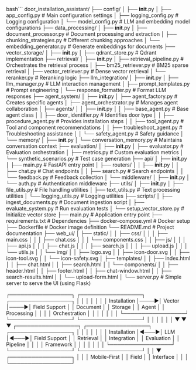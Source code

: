 
bash```
door_installation_assistant/
├── config/
│   ├── __init__.py
│   ├── app_config.py          # Main configuration settings
│   ├── logging_config.py      # Logging configuration
│   └── model_config.py        # LLM and embedding model configurations
├── data_processing/
│   ├── __init__.py
│   ├── document_processor.py  # Document processing and extraction
│   ├── chunking_strategies.py # Different chunking approaches
│   └── embedding_generator.py # Generate embeddings for documents
├── vector_storage/
│   ├── __init__.py
│   ├── qdrant_store.py        # Qdrant implementation
├── retrieval/
│   ├── __init__.py
│   ├── retrieval_pipeline.py  # Orchestrates the retrieval process
│   ├── bm25_retriever.py      # BM25 sparse retrieval
│   ├── vector_retriever.py    # Dense vector retrieval
│   └── reranker.py            # Reranking logic
├── llm_integration/
│   ├── __init__.py
│   ├── llm_manager.py         # LLM interaction management
│   ├── prompt_templates.py    # Prompt engineering
│   └── response_formatter.py  # Format LLM responses
├── agent_system/
│   ├── __init__.py
│   ├── agent_factory.py       # Creates specific agents
│   ├── agent_orchestrator.py  # Manages agent collaboration
│   ├── agents/
│   │   ├── __init__.py
│   │   ├── base_agent.py      # Base agent class
│   │   ├── door_identifier.py # Identifies door type
│   │   ├── procedure_agent.py # Provides installation steps
│   │   ├── tool_agent.py      # Tool and component recommendations
│   │   ├── troubleshoot_agent.py # Troubleshooting assistance
│   │   └── safety_agent.py    # Safety guidance
│   └── memory/
│       ├── __init__.py
│       └── conversation_memory.py # Maintains conversation context
├── evaluation/
│   ├── __init__.py
│   ├── evaluator.py           # Evaluation orchestration
│   ├── metrics.py             # Custom evaluation metrics
│   └── synthetic_scenarios.py # Test case generation
├── api/
│   ├── __init__.py
│   ├── main.py                # FastAPI entry point
│   ├── routers/
│   │   ├── __init__.py
│   │   ├── chat.py            # Chat endpoints
│   │   ├── search.py          # Search endpoints
│   │   └── feedback.py        # Feedback collection
│   └── middleware/
│       ├── __init__.py
│       └── auth.py            # Authentication middleware
├── utils/
│   ├── __init__.py
│   ├── file_utils.py          # File handling utilities
│   ├── text_utils.py          # Text processing utilities
│   └── logging_utils.py       # Logging utilities
├── scripts/
│   ├── ingest_documents.py    # Document ingestion script
│   ├── evaluate_system.py     # Run evaluation tests
│   └── setup_vector_store.py  # Initialize vector store
├── main.py                    # Application entry point
├── requirements.txt           # Dependencies
├── docker-compose.yml         # Docker setup
├── Dockerfile                 # Docker image definition
└── README.md                  # Project documentation
├── web_ui/
│   ├── static/
│   │   ├── css/
│   │   │   ├── main.css
│   │   │   ├── chat.css
│   │   │   └── components.css
│   │   ├── js/
│   │   │   ├── api.js
│   │   │   ├── chat.js
│   │   │   ├── search.js
│   │   │   ├── upload.js
│   │   │   └── utils.js
│   │   └── img/
│   │       ├── logo.svg
│   │       ├── icon-door.svg
│   │       ├── icon-tool.svg
│   │       └── icon-safety.svg
│   ├── templates/
│   │   ├── index.html
│   │   ├── chat.html
│   │   ├── search.html
│   │   └── components/
│   │       ├── header.html
│   │       ├── footer.html
│   │       ├── chat-window.html
│   │       ├── search-results.html
│   │       └── upload-form.html
│   └── server.py  # Simple server to serve the UI (using Flask)


┌─────────────────┐     ┌─────────────────┐     ┌─────────────────┐
│                 │     │                 │     │                 │
│  Installation   │────▶│  Vector         │────▶│  Field Support  │
│  Document       │     │  Storage        │     │  Agent          │
│  Processing     │     │                 │     │  Orchestration  │
│                 │     │                 │     │                 │
└─────────────────┘     └─────────────────┘     └─────────────────┘
        │                        │                      │
        │                        │                      │
        ▼                        ▼                      ▼
┌─────────────────┐     ┌─────────────────┐     ┌─────────────────┐
│                 │     │                 │     │                 │
│  Installation   │◀───▶│  LLM            │◀───▶│  Field Support  │
│  Retrieval      │     │  Integration    │     │  Evaluation     │
│  Pipeline       │     │                 │     │  Framework      │
│                 │     │                 │     │                 │
└─────────────────┘     └─────────────────┘     └─────────────────┘
                                │
                                │
                                ▼
                        ┌─────────────────┐
                        │                 │
                        │  Mobile-First   │
                        │  Field          │
                        │  Interface      │
                        │                 │
                        └─────────────────┘

```